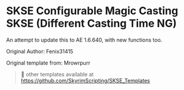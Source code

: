 
# SKSE Configurable Magic Casting SKSE (Different Casting Time NG)
An attempt to update this to AE 1.6.640, with new functions too.

Original Author: Fenix31415

Original template from: Mrowrpurr
> 📜 other templates available at https://github.com/SkyrimScripting/SKSE_Templates
